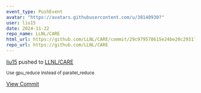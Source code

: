 ```yaml
---
event_type: PushEvent
avatar: "https://avatars.githubusercontent.com/u/38140930?"
user: liu15
date: 2024-11-22
repo_name: LLNL/CARE
html_url: https://github.com/LLNL/CARE/commit/29c979578615e24be20c293175ae4b1b5c1b1347
repo_url: https://github.com/LLNL/CARE
---
```


<a href='https://github.com/liu15' target='_blank'>liu15</a> pushed to <a href='https://github.com/LLNL/CARE' target='_blank'>LLNL/CARE</a>

<small>Use gpu_reduce instead of parallel_reduce</small>

<a href='https://github.com/LLNL/CARE/commit/29c979578615e24be20c293175ae4b1b5c1b1347' target='_blank'>View Commit</a>